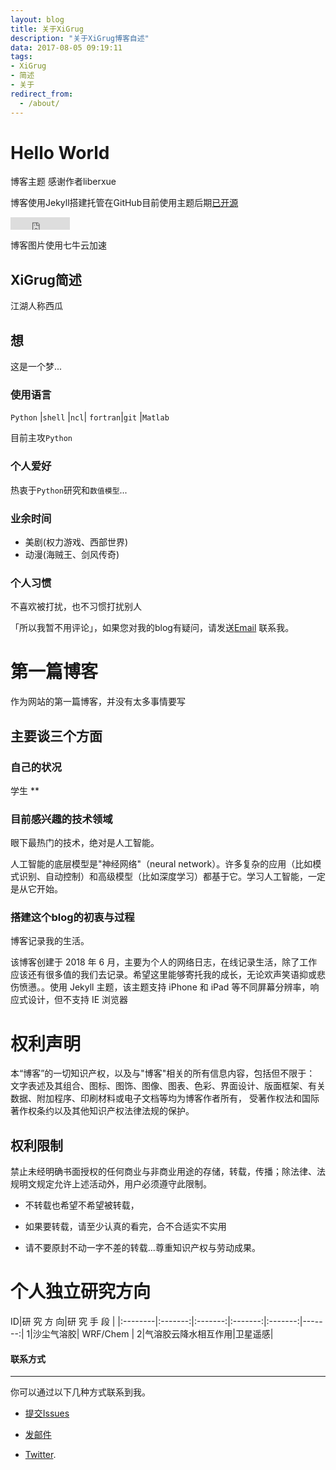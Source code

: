 ```yaml
---
layout: blog
title: 关于XiGrug
description: "关于XiGrug博客自述"
data: 2017-08-05 09:19:11
tags: 
- XiGrug
- 简述
- 关于
redirect_from:
  - /about/
---
```


# Hello World
 
博客主题 感谢作者liberxue
 
博客使用Jekyll搭建托管在GitHub目前使用主题后期[已开源](https://github.com/Liberxue/liberxue.github.io)
 
<iframe src="http://ghbtns.com/github-btn.html?user=liberxue&repo=liberxue.github.io&type=fork&count=true" allowtransparency="true" frameborder="0" scrolling="0" width="95" height="20"></iframe>
 
博客图片使用七牛云加速

 
## XiGrug简述
 
江湖人称西瓜
 

## 想

这是一个梦... 

### 使用语言
  
  ``Python`` |``shell`` |``ncl``|
  ``fortran``|``git``   |``Matlab``
 

 目前主攻``Python``
  
### 个人爱好

 热衷于``Python``研究和``数值模型``...
 
### 业余时间

- 美剧(权力游戏、西部世界)
- 动漫(海贼王、剑风传奇)

### 个人习惯
 
不喜欢被打扰，也不习惯打扰别人
 
「所以我暂不用评论」，如果您对我的blog有疑问，请发送[Email](mailto:chongzika@gmail.com) 联系我。
 
 
 
# 第一篇博客
 
作为网站的第一篇博客，并没有太多事情要写

 
## 主要谈三个方面
 
### 自己的状况
学生 **

 
### 目前感兴趣的技术领域

眼下最热门的技术，绝对是人工智能。

人工智能的底层模型是"神经网络"（neural network）。许多复杂的应用（比如模式识别、自动控制）和高级模型（比如深度学习）都基于它。学习人工智能，一定是从它开始。
 
### 搭建这个blog的初衷与过程
 
博客记录我的生活。

该博客创建于 2018 年 6 月，主要为个人的网络日志，在线记录生活，除了工作应该还有很多值的我们去记录。希望这里能够寄托我的成长，无论欢声笑语抑或悲伤愤懑。。使用  Jekyll 主题，该主题支持 iPhone 和 iPad 等不同屏幕分辨率，响应式设计，但不支持 IE 浏览器



# 权利声明
 
本“博客”的一切知识产权，以及与"博客"相关的所有信息内容，包括但不限于： 文字表述及其组合、图标、图饰、图像、图表、色彩、界面设计、版面框架、有关数据、附加程序、印刷材料或电子文档等均为博客作者所有， 受著作权法和国际著作权条约以及其他知识产权法律法规的保护。

## 权利限制
 
禁止未经明确书面授权的任何商业与非商业用途的存储，转载，传播；除法律、法规明文规定允许上述活动外，用户必须遵守此限制。
 
* 不转载也希望不希望被转载，
 
* 如果要转载，请至少认真的看完，合不合适实不实用
 
* 请不要原封不动一字不差的转载...尊重知识产权与劳动成果。

# 个人独立研究方向

ID|研 究 方 向|研 究 手 段 |
|:--------|:-------:|:-------:|:-------:|:-------:|-------:|
1|沙尘气溶胶| WRF/Chem |
2|气溶胶云降水相互作用|卫星遥感|




#### 联系方式
******
 
你可以通过以下几种方式联系到我。

* [提交Issues](https://github.com/xigrug/xigrug.github.io/issues)
 
* [发邮件](mailto:chongzika@gmail.com)
 
* [Twitter](https://twitter.com/xigrug).
